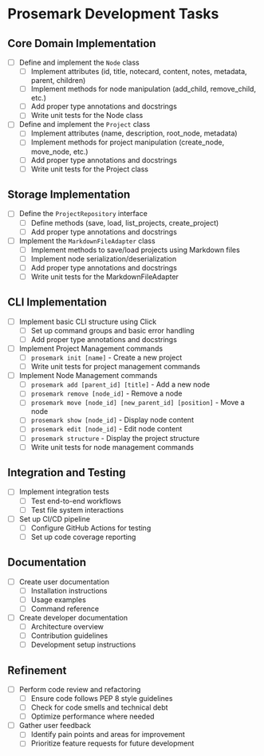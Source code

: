 # Prosemark Development Tasks

## Core Domain Implementation

- [ ] Define and implement the `Node` class
  - [ ] Implement attributes (id, title, notecard, content, notes, metadata, parent, children)
  - [ ] Implement methods for node manipulation (add_child, remove_child, etc.)
  - [ ] Add proper type annotations and docstrings
  - [ ] Write unit tests for the Node class

- [ ] Define and implement the `Project` class
  - [ ] Implement attributes (name, description, root_node, metadata)
  - [ ] Implement methods for project manipulation (create_node, move_node, etc.)
  - [ ] Add proper type annotations and docstrings
  - [ ] Write unit tests for the Project class

## Storage Implementation

- [ ] Define the `ProjectRepository` interface
  - [ ] Define methods (save, load, list_projects, create_project)
  - [ ] Add proper type annotations and docstrings

- [ ] Implement the `MarkdownFileAdapter` class
  - [ ] Implement methods to save/load projects using Markdown files
  - [ ] Implement node serialization/deserialization
  - [ ] Add proper type annotations and docstrings
  - [ ] Write unit tests for the MarkdownFileAdapter

## CLI Implementation

- [ ] Implement basic CLI structure using Click
  - [ ] Set up command groups and basic error handling
  - [ ] Add proper type annotations and docstrings

- [ ] Implement Project Management commands
  - [ ] `prosemark init [name]` - Create a new project
  - [ ] Write unit tests for project management commands

- [ ] Implement Node Management commands
  - [ ] `prosemark add [parent_id] [title]` - Add a new node
  - [ ] `prosemark remove [node_id]` - Remove a node
  - [ ] `prosemark move [node_id] [new_parent_id] [position]` - Move a node
  - [ ] `prosemark show [node_id]` - Display node content
  - [ ] `prosemark edit [node_id]` - Edit node content
  - [ ] `prosemark structure` - Display the project structure
  - [ ] Write unit tests for node management commands

## Integration and Testing

- [ ] Implement integration tests
  - [ ] Test end-to-end workflows
  - [ ] Test file system interactions

- [ ] Set up CI/CD pipeline
  - [ ] Configure GitHub Actions for testing
  - [ ] Set up code coverage reporting

## Documentation

- [ ] Create user documentation
  - [ ] Installation instructions
  - [ ] Usage examples
  - [ ] Command reference

- [ ] Create developer documentation
  - [ ] Architecture overview
  - [ ] Contribution guidelines
  - [ ] Development setup instructions

## Refinement

- [ ] Perform code review and refactoring
  - [ ] Ensure code follows PEP 8 style guidelines
  - [ ] Check for code smells and technical debt
  - [ ] Optimize performance where needed

- [ ] Gather user feedback
  - [ ] Identify pain points and areas for improvement
  - [ ] Prioritize feature requests for future development
